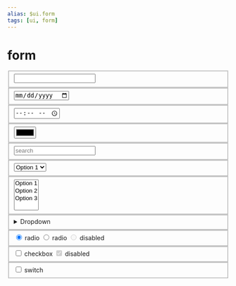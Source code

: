 ```yaml
---
alias: $ui.form
tags: [ui, form]
---
```

# form

<div>
<fieldset>
<input type="text" value="" />
</fieldset>
<fieldset>
<input type="date" />
</fieldset>
<fieldset>
<input type="time" />
</fieldset>
<fieldset>
<input type="color" />
</fieldset>
<fieldset>
<input type="search" placeholder="search" />
</fieldset>

<!-- Select -->
<fieldset>
<select data-select placeholder="Select">
<option>Option 1</option>
<option>Option 2</option>
<option>Option 3</option>
</select>
</fieldset>

<!-- Multi Select -->
<fieldset>
<select data-select="" multiple placeholder="Multi Select">
<option>Option 1</option>
<option>Option 2</option>
<option>Option 3</option>
</select>
</fieldset>

<!-- Dropdown -->
<fieldset>
<details role="list">
  <summary aria-haspopup="listbox">Dropdown</summary>
  <ul role="listbox">
	<li><a href="#" data-click="return false">Action</a></li>
	<li><a href="#" data-click="return false">Another action</a></li>
	<li><a href="#" data-click="return false">Something else here</a></li>
  </ul>
</details>
</fieldset>

<!-- Radios -->
<fieldset>
<label for="small">
	<input type="radio" id="small" name="size" value="small" checked>
	radio
</label>
<label for="medium">
	<input type="radio" id="medium" name="size" value="medium">
	radio
</label>
<label for="extralarge">
	<input type="radio" id="extralarge" name="size" value="extralarge" disabled>
	disabled
</label>
</fieldset>

<!-- Checkboxes -->
<fieldset>
<label for="terms">
	<input type="checkbox" id="terms" name="terms">
	checkbox
</label>
<label for="terms_sharing">
	<input type="checkbox" id="terms_sharing" name="terms_sharing" disabled checked>
	disabled
</label>
</fieldset>

<!-- Switches -->
<fieldset>
<label for="switch">
	<input type="checkbox" id="switch" name="switch" role="switch">
	switch
</label>
</fieldset>



</div>

